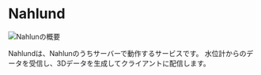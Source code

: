 # Nahlund

![Nahlunの概要](ov-nahlund.drawio.svg)

Nahlundは、Nahlunのうちサーバーで動作するサービスです。
水位計からのデータを受信し、3Dデータを生成してクライアントに配信します。